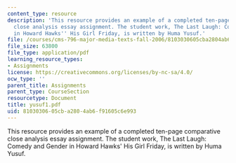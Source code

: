 ```yaml
---
content_type: resource
description: 'This resource provides an example of a completed ten-page comparative
  close analysis essay assignment. The student work, The Last Laugh: Comedy and Gender
  in Howard Hawks'' His Girl Friday, is written by Huma Yusuf.'
file: /courses/cms-796-major-media-texts-fall-2006/8103030605cba2804ab6f91605c6e993_yusuf1.pdf
file_size: 63800
file_type: application/pdf
learning_resource_types:
- Assignments
license: https://creativecommons.org/licenses/by-nc-sa/4.0/
ocw_type: ''
parent_title: Assignments
parent_type: CourseSection
resourcetype: Document
title: yusuf1.pdf
uid: 81030306-05cb-a280-4ab6-f91605c6e993
---
```

This resource provides an example of a completed ten-page comparative close analysis essay assignment. The student work, The Last Laugh: Comedy and Gender in Howard Hawks' His Girl Friday, is written by Huma Yusuf.